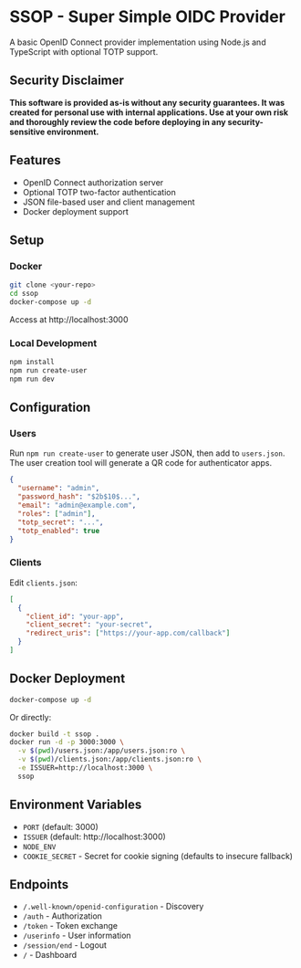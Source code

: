 # SSOP - Super Simple OIDC Provider

A basic OpenID Connect provider implementation using Node.js and TypeScript with optional TOTP support.

## Security Disclaimer

**This software is provided as-is without any security guarantees. It was created for personal use with internal applications. Use at your own risk and thoroughly review the code before deploying in any security-sensitive environment.**

## Features

- OpenID Connect authorization server
- Optional TOTP two-factor authentication  
- JSON file-based user and client management
- Docker deployment support

## Setup

### Docker

```bash
git clone <your-repo>
cd ssop
docker-compose up -d
```

Access at http://localhost:3000

### Local Development

```bash
npm install
npm run create-user
npm run dev
```

## Configuration

### Users

Run `npm run create-user` to generate user JSON, then add to `users.json`. 
The user creation tool will generate a QR code for authenticator apps.
```json
{
  "username": "admin",
  "password_hash": "$2b$10$...",
  "email": "admin@example.com",
  "roles": ["admin"],
  "totp_secret": "...",
  "totp_enabled": true
}
```

### Clients

Edit `clients.json`:

```json
[
  {
    "client_id": "your-app",
    "client_secret": "your-secret", 
    "redirect_uris": ["https://your-app.com/callback"]
  }
]
```

## Docker Deployment

```bash
docker-compose up -d
```

Or directly:

```bash
docker build -t ssop .
docker run -d -p 3000:3000 \
  -v $(pwd)/users.json:/app/users.json:ro \
  -v $(pwd)/clients.json:/app/clients.json:ro \
  -e ISSUER=http://localhost:3000 \
  ssop
```

## Environment Variables

- `PORT` (default: 3000)
- `ISSUER` (default: http://localhost:3000)
- `NODE_ENV`
- `COOKIE_SECRET` - Secret for cookie signing (defaults to insecure fallback)

## Endpoints

- `/.well-known/openid-configuration` - Discovery
- `/auth` - Authorization
- `/token` - Token exchange
- `/userinfo` - User information
- `/session/end` - Logout
- `/` - Dashboard